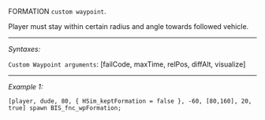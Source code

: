 FORMATION `custom waypoint`.

Player must stay within certain radius and angle towards followed vehicle.


---
*Syntaxes:*

`Custom Waypoint arguments`: [failCode, maxTime, relPos, diffAlt, visualize]

---
*Example 1:*

```sqf
[player, dude, 80, { HSim_keptFormation = false }, -60, [80,160], 20, true] spawn BIS_fnc_wpFormation;
```